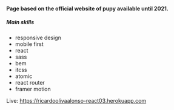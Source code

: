#### Page based on the official website of pupy available until 2021.
##### Main skills
- responsive design
- mobile first
- react
- sass
- bem
- itcss
- atomic
- react router
- framer motion

Live: https://ricardoolivaalonso-react03.herokuapp.com
